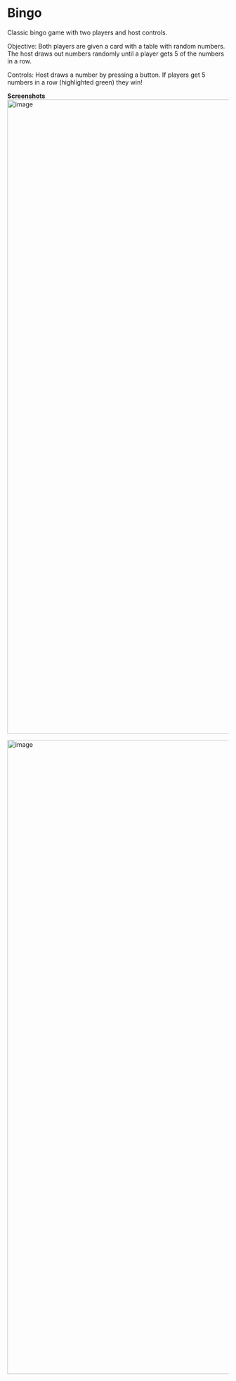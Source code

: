 # Bingo
Classic bingo game with two players and host controls. 

Objective: Both players are given a card with a table with random numbers. The host draws out numbers randomly until a player gets 5 of the numbers in a row. 

Controls: Host draws a number by pressing a button. If players get 5 numbers in a row (highlighted green) they win!

**Screenshots**
<img width="1440" alt="image" src="https://user-images.githubusercontent.com/92695424/147415768-05f0870f-d3d5-41c1-8f6a-3352aaec873d.png">

<img width="1440" alt="image" src="https://user-images.githubusercontent.com/92695424/147415799-5a3ef6b6-b127-4f74-af66-806e535ac5cb.png">

